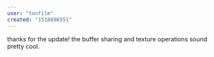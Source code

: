 ```yaml
---
user: "tonfilm"
created: "1518896551"
---
```


thanks for the update! the buffer sharing and texture operations sound pretty cool.
